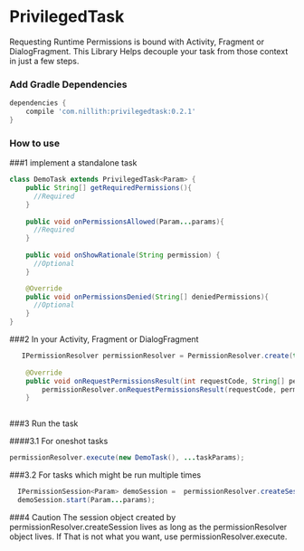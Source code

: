 # PrivilegedTask
Requesting Runtime Permissions is bound with Activity, Fragment or DialogFragment. This Library Helps decouple your task from those context in just a few steps.

### Add Gradle Dependencies

```groovy
dependencies {
    compile 'com.nillith:privilegedtask:0.2.1'
}
```
### How to use
###1 implement a standalone task
```java
class DemoTask extends PrivilegedTask<Param> {
    public String[] getRequiredPermissions(){
      //Required
    }
    
    public void onPermissionsAllowed(Param...params){
      //Required
    }
    
    public void onShowRationale(String permission) {
      //Optional
    }

    @Override
    public void onPermissionsDenied(String[] deniedPermissions){
      //Optional
    }
}
```

###2 In your Activity, Fragment or DialogFragment
```java
   IPermissionResolver permissionResolver = PermissionResolver.create(this);
   
    @Override
    public void onRequestPermissionsResult(int requestCode, String[] permissions, int[] grantResults) {
        permissionResolver.onRequestPermissionsResult(requestCode, permissions, grantResults);
    }
   
```

###3 Run the task

####3.1 For oneshot tasks

```java
permissionResolver.execute(new DemoTask(), ...taskParams);
```

###3.2 For tasks which might be run multiple times

```java
  IPermissionSession<Param> demoSession =  permissionResolver.createSession(new DemoTask());
  demoSession.start(Param...params);
```

###4 Caution
The session object created by permissionResolver.createSession lives as long as the permissionResolver object lives. If That is not what you want, use permissionResolver.execute.
  
  

